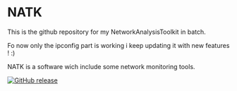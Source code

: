 # NATK
This is the github repository for my NetworkAnalysisToolkit in batch.

Fo now only the ipconfig part is working i keep updating it with new features ! :)

NATK is a software wich include some network monitoring tools.

[![GitHub release](https://img.shields.io/github/release/qubyte/rubidium.svg?style=plastic)](https://github.com/Wikiwiki007/NATKhttps://github.com/Wikiwiki007/NATK)
